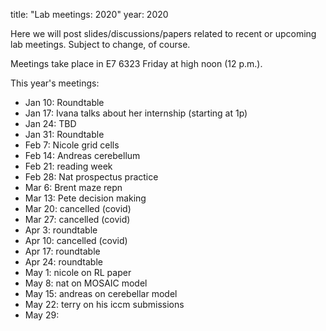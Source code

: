 title: "Lab meetings: 2020"
year: 2020

Here we will post slides/discussions/papers related to recent or upcoming lab meetings. Subject to change, of course.

Meetings take place in E7 6323 Friday at high noon (12 p.m.).

This year's meetings:

* Jan 10: Roundtable
* Jan 17: Ivana talks about her internship (starting at 1p)
* Jan 24: TBD
* Jan 31: Roundtable
* Feb 7: Nicole grid cells
* Feb 14: Andreas cerebellum
* Feb 21: reading week
* Feb 28: Nat prospectus practice
* Mar 6: Brent maze repn
* Mar 13: Pete decision making
* Mar 20: cancelled (covid)
* Mar 27: cancelled (covid)
* Apr 3: roundtable
* Apr 10: cancelled (covid)
* Apr 17: roundtable
* Apr 24: roundtable
* May 1: nicole on RL paper
* May 8: nat on MOSAIC model
* May 15: andreas on cerebellar model
* May 22: terry on his iccm submissions 
* May 29:
